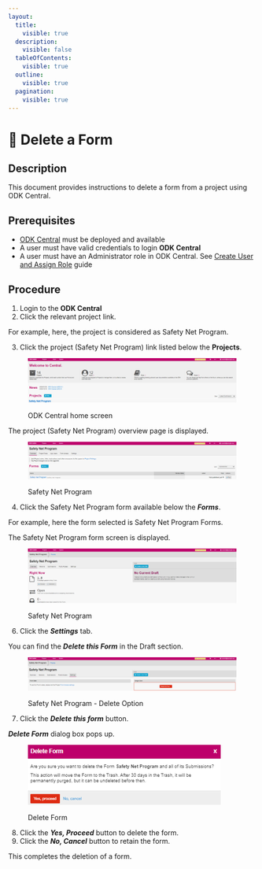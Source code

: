 ```yaml
---
layout:
  title:
    visible: true
  description:
    visible: false
  tableOfContents:
    visible: true
  outline:
    visible: true
  pagination:
    visible: true
---
```


# 📔 Delete a Form

## Description

This document provides instructions to delete a form from a project using ODK Central.

## Prerequisites

* [ODK Central](https://docs.getodk.org/central-intro/) must be deployed and available
* A user must have valid credentials to login **ODK Central**
* A user must have an Administrator role in ODK Central. See [Create User and Assign Role](../../../pbms/features/administration/role-based-access-control/user-guides/assign-roles-to-users.md) guide

## Procedure

1. Login to the **ODK Central**
2. Click the relevant project link.

For example, here, the project is considered as Safety Net Program.

3. Click the project (Safety Net Program) link listed below the **Projects**.

<figure><img src="../../../.gitbook/assets/safety-net-program-under-project (1).png" alt=""><figcaption><p>ODK Central home screen</p></figcaption></figure>

The project (Safety Net Program) overview page is displayed.

<figure><img src="../../../.gitbook/assets/safety-net-program-form-under-project.png" alt=""><figcaption><p>Safety Net Program</p></figcaption></figure>

4. Click the Safety Net Program form available below the _**Forms**_.

For example, here the form selected is Safety Net Program Forms.

The Safety Net Program form screen is displayed.

<figure><img src="../../../.gitbook/assets/safety-net-program-delete.png" alt=""><figcaption><p>Safety Net Program</p></figcaption></figure>

6. Click the _**Settings**_ tab.

You can find the _**Delete this Form**_ in the Draft section.

<figure><img src="../../../.gitbook/assets/safety-net-program-delete-option.png" alt=""><figcaption><p>Safety Net Program - Delete Option</p></figcaption></figure>

7. Click the _**Delete this form**_ button.

_**Delete Form**_ dialog box pops up.

<figure><img src="../../../.gitbook/assets/safety-net-program-delete-form.png" alt=""><figcaption><p>Delete Form</p></figcaption></figure>

8. Click the _**Yes, Proceed**_ button to delete the form.
9. Click the _**No, Cancel**_ button to retain the form.

This completes the deletion of a form.
